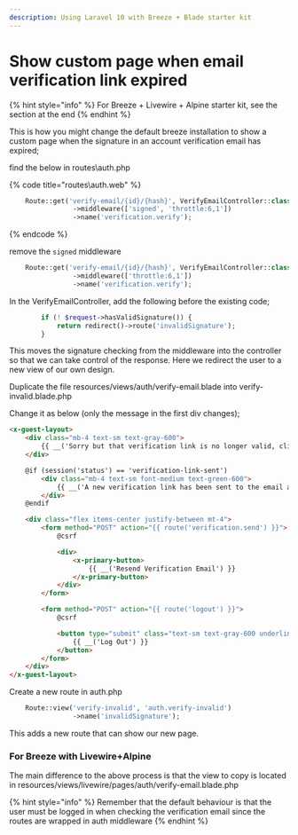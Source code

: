 ```yaml
---
description: Using Laravel 10 with Breeze + Blade starter kit
---
```


# Show custom page when email verification link expired

{% hint style="info" %}
For Breeze + Livewire + Alpine starter kit, see the section at the end
{% endhint %}

This is how you might change the default breeze installation to show a custom page when the signature in an account verification email has expired;

find the below in routes\auth.php

{% code title="routes\auth.web" %}
```php
    Route::get('verify-email/{id}/{hash}', VerifyEmailController::class)
                ->middleware(['signed', 'throttle:6,1'])
                ->name('verification.verify');
```
{% endcode %}

remove the `signed` middleware

```php
    Route::get('verify-email/{id}/{hash}', VerifyEmailController::class)
                ->middleware(['throttle:6,1'])
                ->name('verification.verify');
```

In the VerifyEmailController, add the following before the existing code;

```php
        if (! $request->hasValidSignature()) {
            return redirect()->route('invalidSignature');
        }
```

This moves the signature checking from the middleware into the controller so that we can take control of the response. Here we redirect the user to a new view of our own design.

Duplicate the file resources/views/auth/verify-email.blade into verify-invalid.blade.php

Change it as below (only the message in the first div changes);

```html
<x-guest-layout>
    <div class="mb-4 text-sm text-gray-600">
        {{ __('Sorry but that verification link is no longer valid, click below to request a new one.') }}
    </div>

    @if (session('status') == 'verification-link-sent')
        <div class="mb-4 text-sm font-medium text-green-600">
            {{ __('A new verification link has been sent to the email address you provided during registration.') }}
        </div>
    @endif

    <div class="flex items-center justify-between mt-4">
        <form method="POST" action="{{ route('verification.send') }}">
            @csrf

            <div>
                <x-primary-button>
                    {{ __('Resend Verification Email') }}
                </x-primary-button>
            </div>
        </form>

        <form method="POST" action="{{ route('logout') }}">
            @csrf

            <button type="submit" class="text-sm text-gray-600 underline rounded-md hover:text-gray-900 focus:outline-none focus:ring-2 focus:ring-offset-2 focus:ring-indigo-500">
                {{ __('Log Out') }}
            </button>
        </form>
    </div>
</x-guest-layout>
```

Create a new route in auth.php

```php
    Route::view('verify-invalid', 'auth.verify-invalid')
                ->name('invalidSignature');
```

This adds a new route that can show our new page.

### For Breeze with Livewire+Alpine

The main difference to the above process is that the view to copy is located in resources/views/livewire/pages/auth/verify-email.blade.php



{% hint style="info" %}
Remember that the default behaviour is that the user must be logged in when checking the verification email since the routes are wrapped in auth middleware
{% endhint %}
